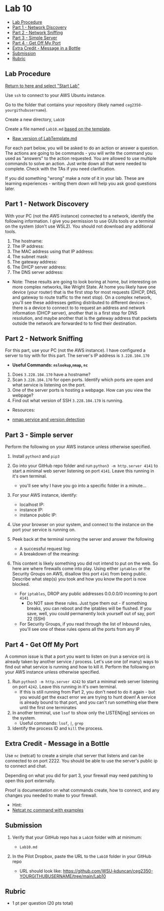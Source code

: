 # Lab 10

- [Lab Procedure](#Lab-Procedure)
- [Part 1 - Network Discovery](#Part-1---Network-Discovery)
- [Part 2 - Network Sniffing](#Part-2---Network-Sniffing)
- [Part 3 - Simple Server](#Part-3---Simple-Server)
- [Part 4 - Get Off My Port](#Part-4---Get-Off-My-Port)
- [Extra Credit - Message in a Bottle](#Extra-Credit---Message-in-a-Bottle)
- [Submission](#Submission)
- [Rubric](#Rubric)

## Lab Procedure

[Return to here and select "Start Lab"](https://awsacademy.instructure.com/courses/13249/modules/items/1136419)

Use `ssh` to connect to your AWS Ubuntu instance.

Go to the folder that contains your repository (likely named `ceg2350-yourgithubusername`).

Create a new directory, `Lab10`

Create a file named `Lab10.md` [based on the template](LabTemplate.md).

- [Raw version of LabTemplate.md](https://raw.githubusercontent.com/pattonsgirl/Spring2022-CEG2350/main/Labs/Lab10/LabTemplate.md)

For each part below, you will be asked to do an action or answer a question. The actions are going to be commands - you will write the command you used as "answers" to the action requested. You are allowed to use multiple commands to solve an action. Just write down all that were needed to complete. Check with the TAs if you need clarification.

If you did something "wrong" make a note of it in your lab. These are learning experiences - writing them down will help you ask good questions later.

## Part 1 - Network Discovery

With your PC (not the AWS instance) connected to a network, identify the following information. I give you permission to use GUIs tools or a terminal on the system (don't use WSL2). You should not download any additional tools.

1. The hostname:
2. The IP address:
3. The MAC address using that IP address:
4. The subnet mask:
5. The gateway address:
6. The DHCP server address:
7. The DNS server address:

- Note: These results are going to look boring at home, but interesting on more complex networks, like Wright State. At home you likely have one device (your router) that is the first stop for most requests (DHCP, DNS, and gateway to route traffic to the next stop). On a complex network, you'll see these addresses getting distributed to different devices - there is a device to connect to to request an address and network information (DHCP server), another that is a first stop for DNS resolution, and maybe another that is the gateway address that packets outside the network are forwarded to to find their destination.

## Part 2 - Network Sniffing

For this part, use your PC (not the AWS instance). I have configured a server to toy with for this part. The server's IP address is `3.228.104.170`

- **Useful Commands: `nslookup`,`nmap`, `nc`**

1. Does `3.228.104.170` have a hostname?
2. Scan `3.228.104.170` for open ports. Identify which ports are open and what service is listening on the port.
3. One of the server ports is hosting a webpage. How can you view the webpage?
4. Find out what version of SSH `3.228.104.170` is running.

- Resources:

- [nmap service and version detection](https://nmap.org/book/man-version-detection.html)

## Part 3 - Simple server

Perform the following on your AWS instance unless otherwise specified.

1. Install `python3` and `pip3`
2. Go into your GitHub repo folder and run `python3 -m http.server 4141` to start a minimal web server listening on port `4141`. Leave this running in it's own terminal.
   - you'll see why I have you go into a specific folder in a minute...
3. For your AWS instance, identify:
   - localhost IP:
   - instance IP:
   - instance public IP:
4. Use your browser on your system, and connect to the instance on the port your service is running on.
5. Peek back at the terminal running the server and answer the following

   - A successful request log:
   - A breakdown of the meaning:

6. This content is likely something you did not intend to put on the web. So here are where firewalls come into play. Using either `iptables` or the Security Groups on AWS, disallow this port `4141` from being public. Describe what step(s) you took and how you know the port is now blocked.
   - For `iptables`, DROP any public addresses 0.0.0.0/0 incoming to port `4141`
     - Do NOT save these rules. Just type them out - if something breaks, you can reboot and the iptables will be flushed. If you save, well, you could permanently lock yourself out of say, port 22 (SSH)
   - For Security Groups, if you read through the list of Inbound rules, you'll see one of these rules opens all the ports from any IP

## Part 4 - Get Off My Port

A common issue is that a port you want to listen on (run a service on) is already taken by another service / process. Let's use one (of many) ways to find out what service is running and how to kill it. Perform the following on your AWS instance unless otherwise specified.

1. Run `python3 -m http.server 4242` to start a minimal web server listening on port `4242`. Leave this running in it's own terminal.
   - If this is still running from Part 2, you don't need to do it again - but you would get the exact error we are trying to hunt down! A service is already bound to that port, and you can't run something else there until the first one terminates
2. In another terminal, use `lsof` to show only the LISTEN[ing] services on the system.
   - Useful commands: `lsof`, `|`, `grep`
3. Identify the process ID and `kill` the process.

## Extra Credit - Message in a Bottle

Use `nc` (netcat) to create a simple chat server that listens and can be connected to on port 2222. You should be able to use the server's public ip to connect and chat.

Depending on what you did for part 3, your firewall may need patching to open this port externally.

Proof is documentation on what commands create, how to connect, and any changes you needed to make to your firewall.

- Hint:
- [Netcat nc command with examples](https://linuxize.com/post/netcat-nc-command-with-examples/)

## Submission

1. Verify that your GitHub repo has a `Lab10` folder with at minimum:

   - `Lab10.md`

2. In the Pilot Dropbox, paste the URL to the `Lab10` folder in your GitHub repo
   - URL should look like: https://github.com/WSU-kduncan/ceg2350-YOURGITHUBUSERNAME/tree/main/Lab10

## Rubric

- 1 pt per question (20 pts total)
